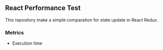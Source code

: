 ## React Performance Test

This repository make a simple comparation for state update in React Redux.

### Metrics
- Execution time
